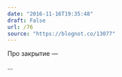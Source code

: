 ```yaml
---
date: "2016-11-16T19:35:48"
draft: False
url: /76
source: "https://blognot.co/13077"
---
```


Про закрытие  — 

...
